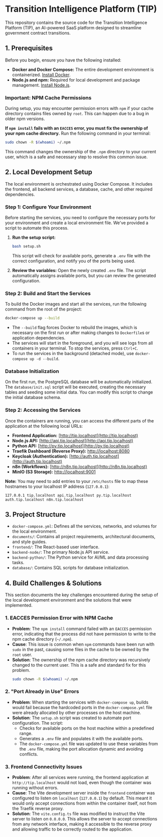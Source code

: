 # Transition Intelligence Platform (TIP)

This repository contains the source code for the Transition Intelligence Platform (TIP), an AI-powered SaaS platform designed to streamline government contract transitions.

## 1. Prerequisites

Before you begin, ensure you have the following installed:
- **Docker and Docker Compose:** The entire development environment is containerized. [Install Docker](https://docs.docker.com/get-docker/).
- **Node.js and npm:** Required for local development and package management. [Install Node.js](https://nodejs.org/).

### Important: NPM Cache Permissions

During setup, you may encounter permission errors with `npm` if your cache directory contains files owned by `root`. This can happen due to a bug in older npm versions.

**If `npm install` fails with an `EACCES` error, you must fix the ownership of your npm cache directory.** Run the following command in your terminal:

```bash
sudo chown -R $(whoami) ~/.npm
```

This command changes the ownership of the `.npm` directory to your current user, which is a safe and necessary step to resolve this common issue.

## 2. Local Development Setup

The local environment is orchestrated using Docker Compose. It includes the frontend, all backend services, a database, cache, and other required dependencies.

### Step 1: Configure Your Environment

Before starting the services, you need to configure the necessary ports for your environment and create a local environment file. We've provided a script to automate this process.

1.  **Run the setup script:**
    ```bash
    bash setup.sh
    ```
    This script will check for available ports, generate a `.env` file with the correct configuration, and notify you of the ports being used.

2.  **Review the variables:** Open the newly created `.env` file. The script automatically assigns available ports, but you can review the generated configuration.

### Step 2: Build and Start the Services

To build the Docker images and start all the services, run the following command from the root of the project:

```bash
docker-compose up --build
```

- The `--build` flag forces Docker to rebuild the images, which is necessary on the first run or after making changes to `Dockerfile`s or application dependencies.
- The services will start in the foreground, and you will see logs from all containers in your terminal. To stop the services, press `Ctrl+C`.
- To run the services in the background (detached mode), use `docker-compose up -d --build`.

### Database Initialization

On the first run, the PostgreSQL database will be automatically initialized. The `database/init.sql` script will be executed, creating the necessary tables and seeding some initial data. You can modify this script to change the initial database schema.

### Step 2: Accessing the Services

Once the containers are running, you can access the different parts of the application at the following local URLs:

- **Frontend Application:** [http://tip.localhost](http://tip.localhost)
- **Node.js API:** [http://api.tip.localhost](http://api.tip.localhost)
- **Python API:** [http://py.tip.localhost](http://py.tip.localhost)
- **Traefik Dashboard (Reverse Proxy):** [http://localhost:8080](http://localhost:8080)
- **Keycloak (Authentication):** [http://auth.tip.localhost](http://auth.tip.localhost)
- **n8n (Workflows):** [http://n8n.tip.localhost](http://n8n.tip.localhost)
- **MinIO (S3 Storage):** [http://localhost:9001](http://localhost:9001)

**Note:** You may need to add entries to your `/etc/hosts` file to map these hostnames to your localhost IP address (`127.0.0.1`):
```
127.0.0.1 tip.localhost api.tip.localhost py.tip.localhost auth.tip.localhost n8n.tip.localhost
```

## 3. Project Structure

- `docker-compose.yml`: Defines all the services, networks, and volumes for the local environment.
- `documents/`: Contains all project requirements, architectural documents, and style guides.
- `frontend/`: The React-based user interface.
- `backend-node/`: The primary Node.js API service.
- `backend-python/`: The Python service for AI/ML and data processing tasks.
- `database/`: Contains SQL scripts for database initialization.

## 4. Build Challenges & Solutions

This section documents the key challenges encountered during the setup of the local development environment and the solutions that were implemented.

### 1. EACCES Permission Error with NPM Cache

-   **Problem**: The `npm install` command failed with an `EACCES` permission error, indicating that the process did not have permission to write to the npm cache directory (`~/.npm`).
-   **Cause**: This issue is common when `npm` commands have been run with `sudo` in the past, causing some files in the cache to be owned by the `root` user.
-   **Solution**: The ownership of the npm cache directory was recursively changed to the current user. This is a safe and standard fix for this problem.
    ```bash
    sudo chown -R $(whoami) ~/.npm
    ```

### 2. "Port Already in Use" Errors

-   **Problem**: When starting the services with `docker-compose up`, builds would fail because the hardcoded ports in the `docker-compose.yml` file were already allocated by other processes on the host machine.
-   **Solution**: The `setup.sh` script was created to automate port configuration. The script:
    -   Checks for available ports on the host machine within a predefined range.
    -   Generates a `.env` file and populates it with the available ports.
    -   The `docker-compose.yml` file was updated to use these variables from the `.env` file, making the port allocation dynamic and avoiding conflicts.

### 3. Frontend Connectivity Issues

-   **Problem**: After all services were running, the frontend application at `http://tip.localhost` would not load, even though the container was running without errors.
-   **Cause**: The Vite development server inside the `frontend` container was configured to listen on `localhost` (`127.0.0.1`) by default. This meant it would only accept connections from within the container itself, not from the Traefik reverse proxy.
-   **Solution**: The `vite.config.ts` file was modified to instruct the Vite server to listen on `0.0.0.0`. This allows the server to accept connections from any network interface, making it accessible to the reverse proxy and allowing traffic to be correctly routed to the application.